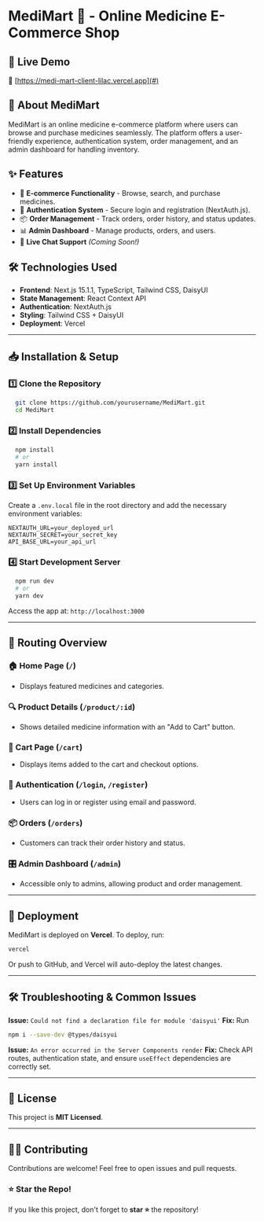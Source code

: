# MediMart 💊 - Online Medicine E-Commerce Shop

## 🚀 Live Demo
🔗 [https://medi-mart-client-lilac.vercel.app](#)

## 📌 About MediMart
MediMart is an online medicine e-commerce platform where users can browse and purchase medicines seamlessly. The platform offers a user-friendly experience, authentication system, order management, and an admin dashboard for handling inventory.

## ✨ Features
- 🛒 **E-commerce Functionality** - Browse, search, and purchase medicines.
- 🔐 **Authentication System** - Secure login and registration (NextAuth.js).
- 📦 **Order Management** - Track orders, order history, and status updates.
- 📊 **Admin Dashboard** - Manage products, orders, and users.
- 💬 **Live Chat Support** *(Coming Soon!)*

## 🛠️ Technologies Used
- **Frontend**: Next.js 15.1.1, TypeScript, Tailwind CSS, DaisyUI
- **State Management**: React Context API
- **Authentication**: NextAuth.js
- **Styling**: Tailwind CSS + DaisyUI
- **Deployment**: Vercel

---

## 📥 Installation & Setup
### 1️⃣ Clone the Repository
```sh
  git clone https://github.com/yourusername/MediMart.git
  cd MediMart
```

### 2️⃣ Install Dependencies
```sh
  npm install
  # or
  yarn install
```

### 3️⃣ Set Up Environment Variables
Create a `.env.local` file in the root directory and add the necessary environment variables:
```env
NEXTAUTH_URL=your_deployed_url
NEXTAUTH_SECRET=your_secret_key
API_BASE_URL=your_api_url
```

### 4️⃣ Start Development Server
```sh
  npm run dev
  # or
  yarn dev
```
Access the app at: `http://localhost:3000`

---

## 🔀 Routing Overview
### 🏠 Home Page (`/`)
- Displays featured medicines and categories.

### 🔍 Product Details (`/product/:id`)
- Shows detailed medicine information with an "Add to Cart" button.

### 🛒 Cart Page (`/cart`)
- Displays items added to the cart and checkout options.

### 🔑 Authentication (`/login`, `/register`)
- Users can log in or register using email and password.

### 📦 Orders (`/orders`)
- Customers can track their order history and status.

### 🎛️ Admin Dashboard (`/admin`)
- Accessible only to admins, allowing product and order management.

---

## 🚀 Deployment
MediMart is deployed on **Vercel**.
To deploy, run:
```sh
vercel
```
Or push to GitHub, and Vercel will auto-deploy the latest changes.

---

## 🛠️ Troubleshooting & Common Issues
**Issue:** `Could not find a declaration file for module 'daisyui'`
**Fix:** Run
```sh
npm i --save-dev @types/daisyui
```

**Issue:** `An error occurred in the Server Components render`
**Fix:** Check API routes, authentication state, and ensure `useEffect` dependencies are correctly set.

---

## 📄 License
This project is **MIT Licensed**.

---

## 👨‍💻 Contributing
Contributions are welcome! Feel free to open issues and pull requests.

### ⭐ Star the Repo!
If you like this project, don't forget to **star ⭐** the repository!

